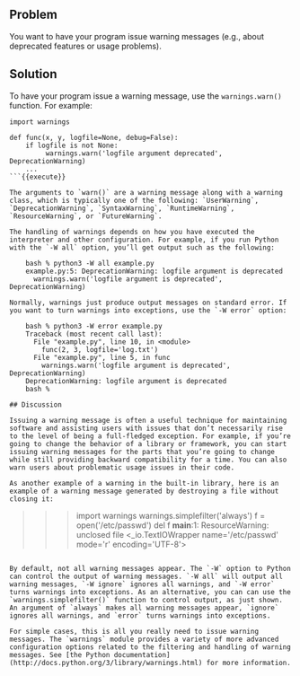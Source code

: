 ## Problem

You want to have your program issue warning messages (e.g., about deprecated features or usage problems).

## Solution

To have your program issue a warning message, use the `warnings.warn()` function. For example:

```
import warnings

def func(x, y, logfile=None, debug=False):
    if logfile is not None:
         warnings.warn('logfile argument deprecated', DeprecationWarning)
    ...
```{{execute}}

The arguments to `warn()` are a warning message along with a warning class, which is typically one of the following: `UserWarning`, `DeprecationWarning`, `SyntaxWarning`, `RuntimeWarning`, `ResourceWarning`, or `FutureWarning`.

The handling of warnings depends on how you have executed the interpreter and other configuration. For example, if you run Python with the `-W all` option, you’ll get output such as the following:

    bash % python3 -W all example.py
    example.py:5: DeprecationWarning: logfile argument is deprecated
      warnings.warn('logfile argument is deprecated', DeprecationWarning)

Normally, warnings just produce output messages on standard error. If you want to turn warnings into exceptions, use the `-W error` option:

    bash % python3 -W error example.py
    Traceback (most recent call last):
      File "example.py", line 10, in <module>
        func(2, 3, logfile='log.txt')
      File "example.py", line 5, in func
        warnings.warn('logfile argument is deprecated', DeprecationWarning)
    DeprecationWarning: logfile argument is deprecated
    bash %

## Discussion

Issuing a warning message is often a useful technique for maintaining software and assisting users with issues that don’t necessarily rise to the level of being a full-fledged exception. For example, if you’re going to change the behavior of a library or framework, you can start issuing warning messages for the parts that you’re going to change while still providing backward compatibility for a time. You can also warn users about problematic usage issues in their code.

As another example of a warning in the built-in library, here is an example of a warning message generated by destroying a file without closing it:

```
>>> import warnings
>>> warnings.simplefilter('always')
>>> f = open('/etc/passwd')
>>> del f
__main__:1: ResourceWarning: unclosed file <_io.TextIOWrapper name='/etc/passwd'
 mode='r' encoding='UTF-8'>
>>>
```{{execute}}

By default, not all warning messages appear. The `-W` option to Python can control the output of warning messages. `-W all` will output all warning messages, `-W ignore` ignores all warnings, and `-W error` turns warnings into exceptions. As an alternative, you can can use the `warnings.simplefilter()` function to control output, as just shown. An argument of `always` makes all warning messages appear, `ignore` ignores all warnings, and `error` turns warnings into exceptions.

For simple cases, this is all you really need to issue warning messages. The `warnings` module provides a variety of more advanced configuration options related to the filtering and handling of warning messages. See [the Python documentation](http://docs.python.org/3/library/warnings.html) for more information.